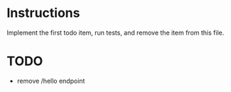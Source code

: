 # Instructions

Implement the first todo item, run tests, and remove the item from this file.

# TODO
- remove /hello endpoint
